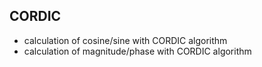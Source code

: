 ## CORDIC

- calculation of cosine/sine with CORDIC algorithm
- calculation of magnitude/phase with CORDIC algorithm